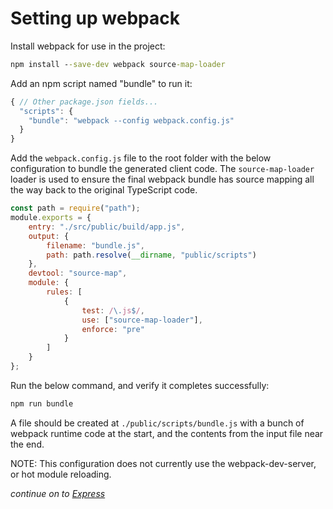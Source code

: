 # Setting up webpack

Install webpack for use in the project:

```bat
npm install --save-dev webpack source-map-loader
```

Add an npm script named "bundle" to run it:

```js
{ // Other package.json fields...
  "scripts": {
    "bundle": "webpack --config webpack.config.js"
  }
}
```

Add the `webpack.config.js` file to the root folder with the below configuration
to bundle the generated client code. The `source-map-loader` loader is used to ensure
the final webpack bundle has source mapping all the way back to the original TypeScript code.

```js
const path = require("path");
module.exports = {
    entry: "./src/public/build/app.js",
    output: {
        filename: "bundle.js",
        path: path.resolve(__dirname, "public/scripts")
    },
    devtool: "source-map",
    module: {
        rules: [
            {
                test: /\.js$/,
                use: ["source-map-loader"],
                enforce: "pre"
            }
        ]
    }
};

```

Run the below command, and verify it completes successfully:

```bat
npm run bundle
```

A file should be created at `./public/scripts/bundle.js` with a bunch of webpack runtime code
at the start, and the contents from the input file near the end.

NOTE: This configuration does not currently use the webpack-dev-server, or hot module reloading.

_continue on to [Express](express.md)_

